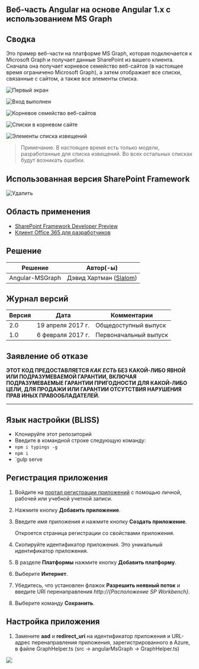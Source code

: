 ﻿---
page_type: sample
products:
- office-sp
- ms-graph
languages:
- javascript
- typescript
extensions:
  contentType: samples
  technologies:
  - SharePoint Framework
  - Microsoft Graph
  services:
  - SharePoint
  platforms:
  - AngularJS
  createdDate: 2/16/2017 12:00:00 AM
---
## Веб-часть Angular на основе Angular 1.x с использованием MS Graph

## Сводка
Это пример веб-части на платформе MS Graph, которая подключается к Microsoft Graph и получает данные SharePoint из вашего клиента.
Сначала она получает корневое семейство веб-сайтов (в настоящее время ограничено Microsoft Graph),
а затем отображает все списки, связанные с сайтом, а также все элементы списка.

![Первый экран](./assets/Connect.png)

![Вход выполнен](./assets/Connected.png)

![Корневое семейство веб-сайтов](./assets/Root.png)

![Списки в корневом сайте](./assets/Lists.png)

![Элементы списка извещений](./assets/Items.png)


> Примечание. В настоящее время есть только модели, разработанные для списка извещений. Во всех остальных списках будут возникать ошибки.

## Использованная версия SharePoint Framework 
![Удалить](https://img.shields.io/badge/drop-ga-green.svg)

## Область применения

* [SharePoint Framework Developer Preview](https://learn.microsoft.com/sharepoint/dev/spfx/sharepoint-framework-overview)
* [Клиент Office 365 для разработчиков](https://docs.microsoft.com/sharepoint/dev/spfx/set-up-your-developer-tenant)

## Решение

Решение|Автор(-ы)
--------|---------
Angular-MSGraph|Дэвид Хартман ([Slalom](https://slalom.com))

## Журнал версий

Версия|Дата|Комментарии
-------|----|--------
2.0|19 апреля 2017 г.|Общедоступный выпуск
1.0|6 февраля 2017 г.|Первоначальный выпуск

## Заявление об отказе
**ЭТОТ КОД ПРЕДОСТАВЛЯЕТСЯ *КАК ЕСТЬ* БЕЗ КАКОЙ-ЛИБО ЯВНОЙ ИЛИ ПОДРАЗУМЕВАЕМОЙ ГАРАНТИИ, ВКЛЮЧАЯ ПОДРАЗУМЕВАЕМЫЕ ГАРАНТИИ ПРИГОДНОСТИ ДЛЯ КАКОЙ-ЛИБО ЦЕЛИ, ДЛЯ ПРОДАЖИ ИЛИ ГАРАНТИИ ОТСУТСТВИЯ НАРУШЕНИЯ ПРАВ ИНЫХ ПРАВООБЛАДАТЕЛЕЙ.**

---

## Язык настройки (BLISS)
- Клонируйте этот репозиторий
- Введите в командной строке следующую команду:
 - `npm i typings -g`
 - `npm i`
 - `gulp serve

## Регистрация приложения

1. Войдите на [портал регистрации приложений](https://apps.dev.microsoft.com/) с помощью личной, рабочей или учебной учетной записи.

2. Нажмите кнопку **Добавить приложение**.

3. Введите имя приложения и нажмите кнопку **Создать приложение**.

   Откроется страница регистрации со свойствами приложения.

4. Скопируйте идентификатор приложения. Это уникальный идентификатор приложения.

5. В разделе **Платформы** нажмите кнопку **Добавить платформу**.

6. Выберите **Интернет**.

7. Убедитесь, что установлен флажок **Разрешить неявный поток** и введите URI перенаправления *http://{Расположение SP Workbench}*.

8. Выберите команду **Сохранить**.

## Настройка приложения
1. Замените **aad** и **redirect_uri** на идентификатор приложения и URL-адрес перенаправления приложения, зарегистрированного в Azure, в файле GraphHelper.ts (src -> angularMsGraph -> GraphHelper.ts)

<img src="https://pnptelemetry.azurewebsites.net/sp-dev-fx-webparts/samples/angular-msgraph" /> 